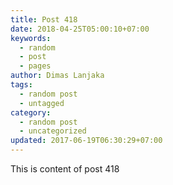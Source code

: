 ```yaml
---
title: Post 418
date: 2018-04-25T05:00:10+07:00
keywords:
  - random
  - post
  - pages
author: Dimas Lanjaka
tags:
  - random post
  - untagged
category:
  - random post
  - uncategorized
updated: 2017-06-19T06:30:29+07:00
---
```

This is content of post 418